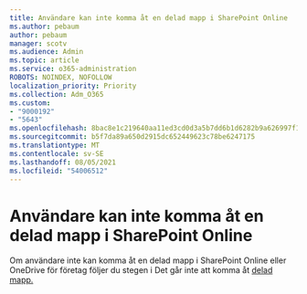 ```yaml
---
title: Användare kan inte komma åt en delad mapp i SharePoint Online
ms.author: pebaum
author: pebaum
manager: scotv
ms.audience: Admin
ms.topic: article
ms.service: o365-administration
ROBOTS: NOINDEX, NOFOLLOW
localization_priority: Priority
ms.collection: Adm_O365
ms.custom:
- "9000192"
- "5643"
ms.openlocfilehash: 8bac8e1c219640aa11ed3cd0d3a5b7dd6b1d6282b9a626997f18431b037d2cdb
ms.sourcegitcommit: b5f7da89a650d2915dc652449623c78be6247175
ms.translationtype: MT
ms.contentlocale: sv-SE
ms.lasthandoff: 08/05/2021
ms.locfileid: "54006512"
---
```

# <a name="users-cant-access-a-shared-folder-in-sharepoint-online"></a>Användare kan inte komma åt en delad mapp i SharePoint Online

Om användare inte kan komma åt en delad mapp i SharePoint Online eller OneDrive för företag följer du stegen i Det går inte att komma åt [delad mapp.](https://docs.microsoft.com/sharepoint/troubleshoot/sharing-and-permissions/cannot-access-shared-folder)
